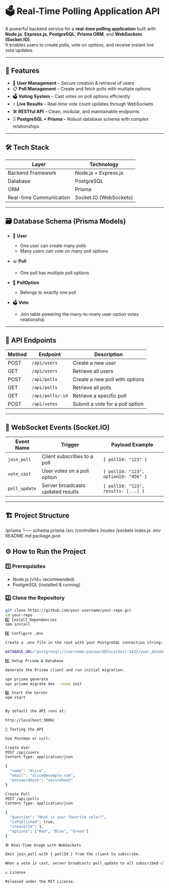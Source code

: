 # 🗳️ Real-Time Polling Application API

A powerful backend service for a **real-time polling application** built with **Node.js**, **Express.js**, **PostgreSQL**, **Prisma ORM**, and **WebSockets (Socket.IO)**.  
It enables users to create polls, vote on options, and receive instant live vote updates.

---

## 🚀 Features

- 🔐 **User Management** – Secure creation & retrieval of users  
- 📋 **Poll Management** – Create and fetch polls with multiple options  
- 🗳️ **Voting System** – Cast votes on poll options efficiently  
- ⚡ **Live Results** – Real-time vote count updates through WebSockets  
- 🛠️ **RESTful API** – Clean, modular, and maintainable endpoints  
- 🗄️ **PostgreSQL + Prisma** – Robust database schema with complex relationships  

---

## 🛠️ Tech Stack

| Layer                   | Technology             |
|-------------------------|------------------------|
| Backend Framework       | Node.js + Express.js   |
| Database                | PostgreSQL            |
| ORM                     | Prisma                |
| Real-time Communication | Socket.IO (WebSockets) |

---

## 🗃️ Database Schema (Prisma Models)

- 👤 **User**  
  - One user can create many polls  
  - Many users can vote on many poll options  

- 📊 **Poll**  
  - One poll has multiple poll options  

- 🔘 **PollOption**  
  - Belongs to exactly one poll  

- 🗳️ **Vote**  
  - Join table powering the many-to-many user-option votes relationship  

---

## 📡 API Endpoints

| Method | Endpoint         | Description                     |
|--------|-----------------|---------------------------------|
| POST   | `/api/users`    | Create a new user               |
| GET    | `/api/users`    | Retrieve all users              |
| POST   | `/api/polls`    | Create a new poll with options  |
| GET    | `/api/polls`    | Retrieve all polls              |
| GET    | `/api/polls/:id`| Retrieve a specific poll        |
| POST   | `/api/votes`    | Submit a vote for a poll option |

---

## 🔴 WebSocket Events (Socket.IO)

| Event Name    | Trigger                            | Payload Example                       |
|---------------|-----------------------------------|---------------------------------------|
| `join_poll`   | Client subscribes to a poll       | `{ pollId: "123" }`                   |
| `vote_cast`   | User votes on a poll option       | `{ pollId: "123", optionId: "456" }`  |
| `poll_update` | Server broadcasts updated results | `{ pollId: "123", results: [...] }`   |

---

## 🏗️ Project Structure
/prisma
└── schema.prisma
/src
/controllers
/routes
/sockets
index.js
.env
README.md
package.json

## ⚙️ How to Run the Project

### 1️⃣ Prerequisites

- Node.js (v14+ recommended)  
- PostgreSQL (installed & running)

### 2️⃣ Clone the Repository

```bash
git clone https://github.com/your-username/your-repo.git
cd your-repo
3️⃣ Install Dependencies
npm install

4️⃣ Configure .env

Create a .env file in the root with your PostgreSQL connection string:

DATABASE_URL="postgresql://username:password@localhost:5432/your_database"

5️⃣ Setup Prisma & Database

Generate the Prisma client and run initial migration:

npx prisma generate
npx prisma migrate dev --name init

6️⃣ Start the Server
npm start


By default the API runs at:

http://localhost:3000/

🔧 Testing the API

Use Postman or curl:

Create User
POST /api/users
Content-Type: application/json

{
  "name": "Alice",
  "email": "alice@example.com",
  "passwordHash": "securehash"
}

Create Poll
POST /api/polls
Content-Type: application/json

{
  "question": "What is your favorite color?",
  "isPublished": true,
  "creatorId": 1,
  "options": ["Red", "Blue", "Green"]
}

🕸️ Real-Time Usage with WebSockets

Emit join_poll with { pollId } from the client to subscribe.

When a vote is cast, server broadcasts poll_update to all subscribed clients with the latest results.

⚖️ License

Released under the MIT License.
